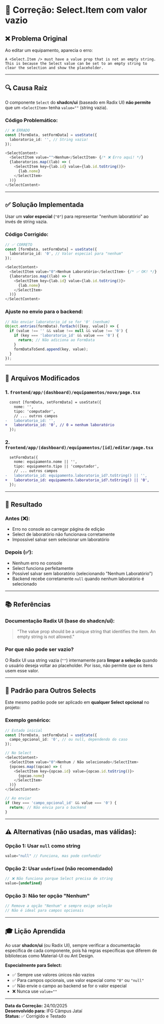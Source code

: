 # 🔧 Correção: Select.Item com valor vazio

## ❌ Problema Original

Ao editar um equipamento, aparecia o erro:

```
A <Select.Item /> must have a value prop that is not an empty string. 
This is because the Select value can be set to an empty string to 
clear the selection and show the placeholder.
```

---

## 🔍 Causa Raiz

O componente `Select` do **shadcn/ui** (baseado em Radix UI) **não permite** que um `<SelectItem>` tenha `value=""` (string vazia).

### Código Problemático:

```typescript
// ❌ ERRADO
const [formData, setFormData] = useState({
  laboratorio_id: '', // String vazia!
});

<SelectContent>
  <SelectItem value="">Nenhum</SelectItem> {/* ❌ Erro aqui! */}
  {laboratorios.map((lab) => (
    <SelectItem key={lab.id} value={lab.id.toString()}>
      {lab.nome}
    </SelectItem>
  ))}
</SelectContent>
```

---

## ✅ Solução Implementada

Usar um **valor especial** (`"0"`) para representar "nenhum laboratório" ao invés de string vazia.

### Código Corrigido:

```typescript
// ✅ CORRETO
const [formData, setFormData] = useState({
  laboratorio_id: '0', // Valor especial para "nenhum"
});

<SelectContent>
  <SelectItem value="0">Nenhum Laboratório</SelectItem> {/* ✅ OK! */}
  {laboratorios.map((lab) => (
    <SelectItem key={lab.id} value={lab.id.toString()}>
      {lab.nome}
    </SelectItem>
  ))}
</SelectContent>
```

### Ajuste no envio para o backend:

```typescript
// Não enviar laboratorio_id se for '0' (nenhum)
Object.entries(formData).forEach(([key, value]) => {
  if (value !== '' && value !== null && value !== '0') {
    if (key === 'laboratorio_id' && value === '0') {
      return; // Não adiciona ao FormData
    }
    formDataToSend.append(key, value);
  }
});
```

---

## 📁 Arquivos Modificados

### 1. `frontend/app/(dashboard)/equipamentos/novo/page.tsx`
```diff
  const [formData, setFormData] = useState({
    nome: '',
    tipo: 'computador',
    // ... outros campos
-   laboratorio_id: '',
+   laboratorio_id: '0', // 0 = nenhum laboratório
  });
```

### 2. `frontend/app/(dashboard)/equipamentos/[id]/editar/page.tsx`
```diff
  setFormData({
    nome: equipamento.nome || '',
    tipo: equipamento.tipo || 'computador',
    // ... outros campos
-   laboratorio_id: equipamento.laboratorio_id?.toString() || '',
+   laboratorio_id: equipamento.laboratorio_id?.toString() || '0',
  });
```

---

## 🎯 Resultado

### Antes (❌):
- Erro no console ao carregar página de edição
- Select de laboratório não funcionava corretamente
- Impossível salvar sem selecionar um laboratório

### Depois (✅):
- Nenhum erro no console
- Select funciona perfeitamente
- Possível salvar sem laboratório (selecionando "Nenhum Laboratório")
- Backend recebe corretamente `null` quando nenhum laboratório é selecionado

---

## 📚 Referências

### Documentação Radix UI (base do shadcn/ui):
> "The value prop should be a unique string that identifies the item. 
> An empty string is not allowed."

### Por que não pode ser vazio?
O Radix UI usa string vazia (`""`) internamente para **limpar a seleção** 
quando o usuário deseja voltar ao placeholder. Por isso, não permite 
que os itens usem esse valor.

---

## 🔄 Padrão para Outros Selects

Este mesmo padrão pode ser aplicado em **qualquer Select opcional** no projeto:

### Exemplo genérico:

```typescript
// Estado inicial
const [formData, setFormData] = useState({
  campo_opcional_id: '0', // ou null, dependendo do caso
});

// No Select
<SelectContent>
  <SelectItem value="0">Nenhum / Não selecionado</SelectItem>
  {opcoes.map((opcao) => (
    <SelectItem key={opcao.id} value={opcao.id.toString()}>
      {opcao.nome}
    </SelectItem>
  ))}
</SelectContent>

// Ao enviar
if (key === 'campo_opcional_id' && value === '0') {
  return; // Não envia para o backend
}
```

---

## ⚠️ Alternativas (não usadas, mas válidas):

### Opção 1: Usar `null` como string
```typescript
value="null" // Funciona, mas pode confundir
```

### Opção 2: Usar `undefined` (não recomendado)
```typescript
// ❌ Não funciona porque Select precisa de string
value={undefined}
```

### Opção 3: Não ter opção "Nenhum"
```typescript
// Remove a opção "Nenhum" e sempre exige seleção
// Não é ideal para campos opcionais
```

---

## 🎓 Lição Aprendida

Ao usar **shadcn/ui** (ou Radix UI), sempre verificar a documentação 
específica de cada componente, pois há regras específicas que diferem 
de bibliotecas como Material-UI ou Ant Design.

**Especialmente para Select:**
- ✅ Sempre use valores únicos não vazios
- ✅ Para campos opcionais, use valor especial como `"0"` ou `"null"`
- ✅ Não envie o campo ao backend se for o valor especial
- ❌ Nunca use `value=""`

---

**Data da Correção:** 24/10/2025  
**Desenvolvido para:** IFG Câmpus Jataí  
**Status:** ✅ Corrigido e Testado

